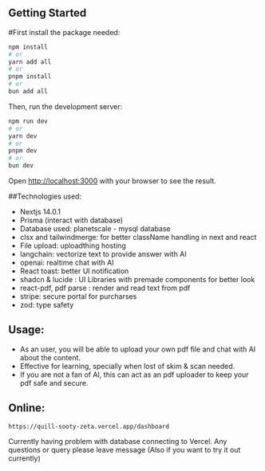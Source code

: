 

## Getting Started
#First install the package needed:
```bash
npm install
# or 
yarn add all
# or 
pnpm install
# or
bun add all
```

Then, run the development server:

```bash
npm run dev
# or
yarn dev
# or
pnpm dev
# or
bun dev
```

Open [http://localhost:3000](http://localhost:3000) with your browser to see the result.

##Technologies used:
 - Nextjs 14.0.1
 - Prisma (interact with database)
 - Database used: planetscale - mysql database
 - clsx and tailwindmerge: for better className handling in next and react
 - File upload: uploadthing hosting
 - langchain: vectorize text to provide answer with AI
 - openai: realtime chat with AI
 - React toast: better UI notification
 - shadcn & lucide : UI Libraries with premade components for better look
 - react-pdf, pdf parse : render and read text from pdf
 - stripe: secure portal for purcharses
 - zod: type safety


 ## Usage:
 - As an user, you will be able to upload your own pdf file and chat with AI about the content.
 - Effective for learning, specially when lost of skim & scan needed.
 - If you are not a fan of AI, this can act as an pdf uploader to keep your pdf safe and secure.

 ## Online:
 ```
 https://quill-sooty-zeta.vercel.app/dashboard
 ```

 Currently having problem with database connecting to Vercel. Any questions or query please leave message 
 (Also if you want to try it out currently)